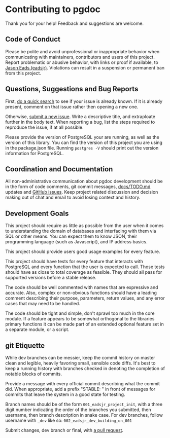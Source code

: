 # Contributing to pgdoc

Thank you for your help! Feedback and suggestions are welcome.


## Code of Conduct

Please be polite and avoid unprofessional or inappropriate behavior when communicating with maintainers, contributors and users of this project. Report problematic or abusive behavior, with links or proof if available, to [Jason Eads (eadsjr)][contact-project-lead]. Violations can result in a suspension or permanent ban from this project.


## Questions, Suggestions and Bug Reports

First, [do a quick search][search-issues] to see if your issue is already known. If it is already present, comment on that issue rather then opening a new one.

Otherwise, [submit a new issue][new-issue]. Write a descriptive title, and extraploate further in the body text. When reporting a bug, list the steps required to reproduce the issue, if at all possible.

Please provide the version of PostgreSQL your are running, as well as the version of this library. You can find the version of this project you are using in the package.json file. Running `postgres -V` should print out the version information for PostgreSQL.


## Coordination and Documentation

All non-administrative communication about pgdoc development should be in the form of code comments, git commit messages, [docs/TODO.md][todo-file] updates and [GitHub issues][search-issues]. Keep project related discussion and decision making out of chat and email to avoid losing context and history.


## Development Goals

This project should require as little as possible from the user when it comes to understanding the domain of databases and interfacing with them via SQL or other means. You can expect them to know JSON, their programming language (such as Javascript), and IP address basics.

This project should provide users good usage examples for every feature.

This project should have tests for every feature that interacts with PostgreSQL and every function that the user is expected to call. Those tests should have as close to total coverage as feasible. They should all pass for supported versions before a stable release.

The code should be well commented with names that are expressive and accurate. Also, complex or non-obvious functions should have a leading comment describing their purpose, parameters, return values, and any error cases that may need to be handled.

The code should be tight and simple, don't sprawl too much in the core module. If a feature appears to be somewhat orthogonal to the libraries primary functions it can be made part of an extended optional feature set in a separate module, or a script.


## git Etiquette

While dev branches can be messier, keep the commit history on master clean and legible, heavily favoring small, sensible code diffs. It's best to keep a running history with branches checked in denoting the completion of notable blocks of commits.

Provide a message with every official commit describing what the commit did. When appropriate, add a prefix "STABLE: " in front of messages for commits that leave the system in a good state for testing.

Branch names should be of the form `001_eadsjr_project_init`, with a three digit number indicating the order of the branches you submitted, then username, then branch description in snake case. For dev branches, follow username with `_dev` like so: `002_eadsjr_dev_building_on_001`

Submit changes, dev branch or final, with [a pull request][pull-request].


[todo-file]:https://github.com/eadsjr/pgdoc/doc/TODO.md
[search-issues]:https://github.com/search?q=repo%3Aeadsjr%2Fpgdoc&type=Issues
[new-issue]:https://github.com/eadsjr/pgdoc/issues/new
[contact-project-lead]:mailto:jeads442@gamil.com
[pull-request]:https://docs.github.com/en/github/collaborating-with-issues-and-pull-requests/creating-a-pull-request
